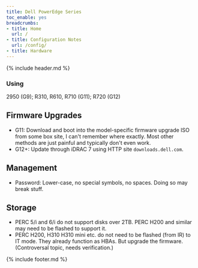 ```yaml
---
title: Dell PowerEdge Series
toc_enable: yes
breadcrumbs:
- title: Home
  url: /
- title: Configuration Notes
  url: /config/
- title: Hardware
---
```

{% include header.md %}

### Using
2950 (G9); R310, R610, R710 (G11); R720 (G12)

## Firmware Upgrades

- G11: Download and boot into the model-specific firmware upgrade ISO from some box site, I can't remember where exactly. Most other methods are just painful and typically don't even work.
- G12+: Update through iDRAC 7 using HTTP site `downloads.dell.com`.

## Management

- Password: Lower-case, no special symbols, no spaces. Doing so may break stuff.

## Storage

- PERC 5/i and 6/i do not support disks over 2TB. PERC H200 and similar may need to be flashed to support it.
- PERC H200, H310 H310 mini etc. do not need to be flashed \(from IR\) to IT mode. They already function as HBAs. But upgrade the firmware. \(Controversal topic, needs verification.\)

{% include footer.md %}
